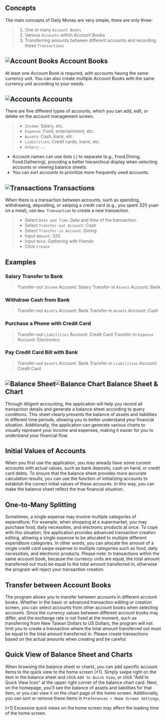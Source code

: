 ## Concepts

The main concepts of Daily Money are very simple, there are only three:

> 1. One or many `Account Books`
> 2. Various `Accounts` within Account Books
> 3. Transferring amounts between different accounts and recording these `Transactions`

## ![Account Books](icon:///notebook-multiple) Account Books

At least one Account Book is required, with accounts having the same currency unit. You can also create multiple Account Books with the same currency unit according to your needs.

## ![Accounts](icon:///bookmark-multiple) Accounts

There are five different types of accounts, which you can add, edit, or delete on the account management screen.

> - `Income`: Salary, etc.
> - `Expense`: Food, entertainment, etc.
> - `Assets`: Cash, bank, etc.
> - `Liabilities`: Credit cards, loans, etc.
> - `Others`: ...

* Account names can use dots (.) to separate (e.g., Food.Dining, Food.Gathering), providing a better hierarchical display when selecting accounts or viewing balance sheets.
* You can sort accounts to prioritize more frequently used accounts.

## ![Transactions](icon:///receipt) Transactions 

When there is a transaction between accounts, such as spending, withdrawing, depositing, or swiping a credit card (e.g., you spent 320 yuan on a meal), use `New Transaction` to create a new transaction.
> - Select `Date and Time`: Date and time of the transaction.
> - Select `Transfer-out Account`: Cash
> - Select `Transfer-in Account`: Dining
> - Input `Amount`: 320
> - Input `Note`: Gathering with friends
> - Click `Create`

## Examples

### Salary Transfer to Bank

> Transfer-out `Income` Account: Salary
> Transfer-in `Assets` Account: Bank

### Withdraw Cash from Bank

> Transfer-out `Assets` Account: Bank
> Transfer-in `Assets` Account: Cash

### Purchase a Phone with Credit Card

> Transfer-out `Liabilities` Account: Credit Card
> Transfer-in `Expense` Account: Electronics

### Pay Credit Card Bill with Bank

> Transfer-out `Assets` Account: Bank 
> Transfer-in `Liabilities` Account: Credit Card

## ![Balance Sheet](icon:///scale-balance)![Balance Chart](icon:///chart-pie) Balance Sheet & Chart

Through diligent accounting, the application will help you record all transaction details and generate a balance sheet according to query conditions. This sheet clearly presents the balance of assets and liabilities in different time periods, allowing you to better understand your financial situation. Additionally, the application can generate various charts to visually represent your income and expenses, making it easier for you to understand your financial flow.

## Initial Values of Accounts

When you first use the application, you may already have some current accounts with actual values, such as bank deposits, cash on hand, or credit card debts. To ensure that the balance sheet provides more accurate calculation results, you can use the function of initializing accounts to establish the correct initial values of these accounts. In this way, you can make the balance sheet reflect the true financial situation.

## One-to-Many Splitting

Sometimes, a single expense may involve multiple categories of expenditure. For example, when shopping at a supermarket, you may purchase food, daily necessities, and electronic products at once. To cope with this situation, the application provides advanced transaction creation editing, allowing a single expense to be allocated to multiple different expenditure categories. In other words, you can allocate the amount of a single credit card swipe expense to multiple categories such as food, daily necessities, and electronic products. Please note: In transactions within the same account book, because the currency units are equal, the total amount transferred out must be equal to the total amount transferred in, otherwise the program will reject your transaction creation.

## Transfer between Account Books

The program allows you to transfer between accounts in different account books. Whether in the basic or advanced transaction editing or creation screen, you can select accounts from other account books when selecting accounts. Since the currency values between different account books may differ, and the exchange rate is not fixed at the moment, such as transferring from New Taiwan Dollars to US Dollars, the program will not limit you to create a transaction where the total amount transferred out must be equal to the total amount transferred in. Please create transactions based on the actual amounts when creating and be careful.

## Quick View of Balance Sheet and Charts

When browsing the balance sheet or charts, you can add specific account items to the quick view to the home screen [*1]. Simply swipe right on the item in the balance sheet and click `Add to Quick View`, or click "Add to Quick View Icon" at the upper right corner of the balance chart card. Next, on the homepage, you'll see the balance of assets and liabilities for that item, or you can view it on the chart page of the home screen. Additionally, you can sort or remove these items in `Preferences > Home Screen Settings`.

[*1] Excessive quick views on the home screen may affect the loading time of the home screen.